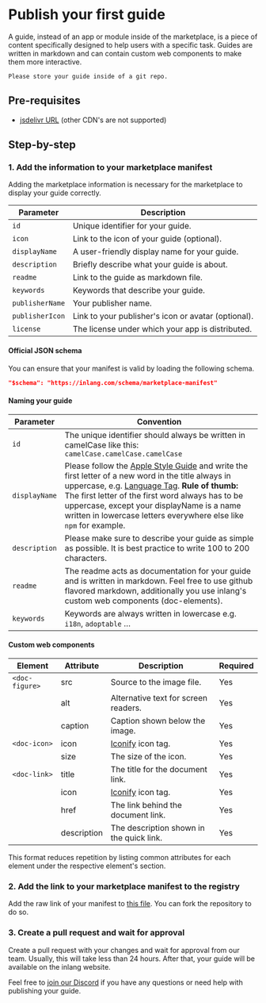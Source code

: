 # Publish your first guide

A guide, instead of an app or module inside of the marketplace, is a piece of content specifically designed to help users with a specific task. Guides are written in markdown and can contain custom web components to make them more interactive.

`Please store your guide inside of a git repo.`

## Pre-requisites

- [jsdelivr URL](https://www.jsdelivr.com/github) (other CDN's are not supported)

## Step-by-step

### 1. Add the information to your marketplace manifest

Adding the marketplace information is necessary for the marketplace to display your guide correctly.

| Parameter       | Description                                         |
| --------------- | --------------------------------------------------- |
| `id`            | Unique identifier for your guide.                   |
| `icon`          | Link to the icon of your guide (optional).          |
| `displayName`   | A user-friendly display name for your guide.        |
| `description`   | Briefly describe what your guide is about.          |
| `readme`        | Link to the guide as markdown file.                 |
| `keywords`      | Keywords that describe your guide.                  |
| `publisherName` | Your publisher name.                                |
| `publisherIcon` | Link to your publisher's icon or avatar (optional). |
| `license`       | The license under which your app is distributed.    |

#### Official JSON schema

You can ensure that your manifest is valid by loading the following schema.

```json
"$schema": "https://inlang.com/schema/marketplace-manifest"
```

#### Naming your guide

| **Parameter** | **Convention**                                                                                                                                                                                                                                                                                                                                                                                                                                                   |
| ------------- | ---------------------------------------------------------------------------------------------------------------------------------------------------------------------------------------------------------------------------------------------------------------------------------------------------------------------------------------------------------------------------------------------------------------------------------------------------------------- |
| `id`          | The unique identifier should always be written in camelCase like this: `camelCase.camelCase.camelCase`                                                                                                                                                                                                                                                                                                                                                           |
| `displayName` | Please follow the [Apple Style Guide](https://support.apple.com/de-de/guide/applestyleguide/apsgb744e4a3/web) and write the first letter of a new word in the title always in uppercase, e.g. [Language Tag](https://inlang.com/m/8y8sxj09/library-inlang-languageTag). **Rule of thumb:** The first letter of the first word always has to be uppercase, except your displayName is a name written in lowercase letters everywhere else like `npm` for example. |
| `description` | Please make sure to describe your guide as simple as possible. It is best practice to write 100 to 200 characters.                                                                                                                                                                                                                                                                                                                                               |
| `readme`      | The readme acts as documentation for your guide and is written in markdown. Feel free to use github flavored markdown, additionally you use inlang's custom web components (doc-elements).                                                                                                                                                                                                                                                                       |
| `keywords`    | Keywords are always written in lowercase e.g. `i18n`, `adoptable` …                                                                                                                                                                                                                                                                                                                                                                                              |

#### Custom web components

| Element        | Attribute   | Description                                            | Required |
| -------------- | ----------- | ------------------------------------------------------ | -------- |
| `<doc-figure>` | src         | Source to the image file.                              | Yes      |
|                | alt         | Alternative text for screen readers.                   | Yes      |
|                | caption     | Caption shown below the image.                         | Yes      |
| `<doc-icon>`   | icon        | [Iconify](https://icon-sets.iconify.design/) icon tag. | Yes      |
|                | size        | The size of the icon.                                  | Yes      |
| `<doc-link>`   | title       | The title for the document link.                       | Yes      |
|                | icon        | [Iconify](https://icon-sets.iconify.design/) icon tag. | Yes      |
|                | href        | The link behind the document link.                     | Yes      |
|                | description | The description shown in the quick link.               | Yes      |

This format reduces repetition by listing common attributes for each element under the respective element's section.

### 2. Add the link to your marketplace manifest to the registry

Add the raw link of your manifest to [this file](https://github.com/opral/monorepo/blob/main/inlang/packages/marketplace-registry/registry.json). You can fork the repository to do so.

### 3. Create a pull request and wait for approval

Create a pull request with your changes and wait for approval from our team. Usually, this will take less than 24 hours. After that, your guide will be available on the inlang website.

Feel free to [join our Discord](https://discord.gg/CNPfhWpcAa) if you have any questions or need help with publishing your guide.
